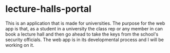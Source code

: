 # lecture-halls-portal
This is an application that is made for universities. The purpose for the web app is that, as a student in a university the class rep or any member in can book a lecture hall  and then go ahead to take the keys from the school's security officials. The web app is in its developmental process and I will be working on it.
